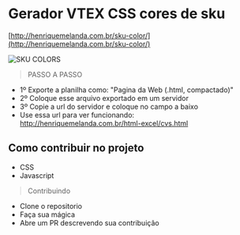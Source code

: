 # Gerador VTEX CSS cores de sku

[http://henriquemelanda.com.br/sku-color/](http://henriquemelanda.com.br/sku-color/)

![SKU COLORS](http://henriquemelanda.com.br/sku-color/images/sku-color.jpg)

> PASSO A PASSO

* 1º Exporte a planilha como: "Pagina da Web (.html, compactado)"
* 2º Coloque esse arquivo exportado em um servidor
* 3º Copie a url do servidor e coloque no campo a baixo
* Use essa url para ver funcionando: http://henriquemelanda.com.br/html-excel/cvs.html

## Como contribuir no projeto

* CSS
* Javascript

> Contribuindo

* Clone o repositorio
* Faça sua mágica
* Abre um PR descrevendo sua contribuição